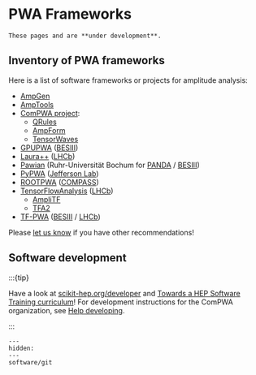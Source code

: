 <!-- cspell:ignore ampli gpupwa rootpwa Universität -->

# PWA Frameworks

```{warning}
These pages and are **under development**.
```

## Inventory of PWA frameworks

Here is a list of software frameworks or projects for amplitude analysis:

- [AmpGen](https://github.com/GooFit/AmpGen/blob/master/README.md)
- [AmpTools](https://github.com/mashephe/AmpTools)
- [ComPWA project](https://compwa-org.readthedocs.io/en/stable/about.html):
  - [QRules](https://qrules.readthedocs.io)
  - [AmpForm](https://ampform.readthedocs.io)
  - [TensorWaves](https://tensorwaves.readthedocs.io)
- [GPUPWA](https://sourceforge.net/projects/gpupwa)
  ([BESIII](http://bes3.ihep.ac.cn))
- [Laura++](https://doi.org/10.1016/j.cpc.2018.04.017)
  ([LHCb](https://lhcb.web.cern.ch))
- [Pawian](https://panda-wiki.gsi.de/foswiki/bin/view/PWA/PawianPwaSoftware)
  (Ruhr-Universität Bochum for [PANDA](https://panda.gsi.de) /
  [BESIII](http://bes3.ihep.ac.cn))
- [PyPWA](https://pypwa.jlab.org) ([Jefferson Lab](https://www.jlab.org))
- [ROOTPWA](https://github.com/ROOTPWA-Maintainers/ROOTPWA)
  ([COMPASS](https://home.cern/science/experiments/compass))
- [TensorFlowAnalysis](https://gitlab.cern.ch/poluekt/TensorFlowAnalysis)
  ([LHCb](https://lhcb.web.cern.ch))
  - [AmpliTF](https://github.com/apoluekt/AmpliTF)
  - [TFA2](https://github.com/apoluekt/TFA2)
- [TF-PWA](https://tf-pwa.rtfd.io) ([BESIII](http://bes3.ihep.ac.cn) /
  [LHCb](https://lhcb.web.cern.ch))

Please
[let us know](https://github.com/ComPWA/PWA-pages/issues/new?title=Missing%20PWA%20package)
if you have other recommendations!

## Software development

:::{tip}

Have a look at [scikit-hep.org/developer](https://scikit-hep.org/developer) and
[Towards a HEP Software Training curriculum](https://hepsoftwarefoundation.org/training/curriculum.html)!
For development instructions for the ComPWA organization, see
[Help developing](https://compwa-org.readthedocs.io/en/stable/develop.html).

:::

```{toctree}
---
hidden:
---
software/git
```
